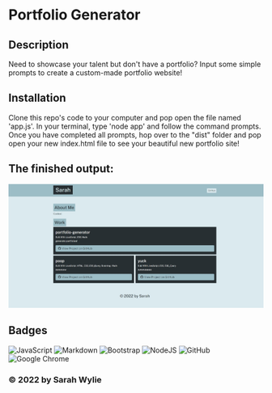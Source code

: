 # Portfolio Generator

## Description
Need to showcase your talent but don't have a portfolio? Input some simple prompts to create a custom-made portfolio website!

## Installation
Clone this repo's code to your computer and pop open the file named 'app.js'. In your terminal, type 'node app' and follow the command prompts. Once you have completed all prompts, hop over to the "dist" folder and pop open your new index.html file to see your beautiful new portfolio site!

## The finished output:
![screenshot](/utils/screenshot.jpg)

## Badges
![JavaScript](https://img.shields.io/badge/javascript-%23323330.svg?style=for-the-badge&logo=javascript&logoColor=%23F7DF1E)
![Markdown](https://img.shields.io/badge/markdown-%23000000.svg?style=for-the-badge&logo=markdown&logoColor=white)
![Bootstrap](https://img.shields.io/badge/bootstrap-%23563D7C.svg?style=for-the-badge&logo=bootstrap&logoColor=white)
![NodeJS](https://img.shields.io/badge/node.js-6DA55F?style=for-the-badge&logo=node.js&logoColor=white)
![GitHub](https://img.shields.io/badge/github-%23121011.svg?style=for-the-badge&logo=github&logoColor=white)
![Google Chrome](https://img.shields.io/badge/Google%20Chrome-4285F4?style=for-the-badge&logo=GoogleChrome&logoColor=white)

### &copy; 2022 by Sarah Wylie